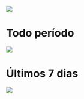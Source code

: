 <!--START_SECTION:waka-->
<!--END_SECTION:waka-->

<a href="https://wakatime.com/@iurygregory"><img src="https://wakatime.com/badge/user/3553c5ac-7555-45b7-846e-1a984e01f36b.svg"/></a>

# Todo período
<a href="https://wakatime.com/@iurygregory"><img src="https://wakatime.com/share/@iurygregory/d09e2cac-be4e-41af-bdff-cc827d1c3b94.png"></a>

# Últimos 7 dias
<a href="https://wakatime.com/@iurygregory"><img src="https://wakatime.com/share/@iurygregory/68c9b6ed-de34-4d72-b8ba-3dead1064bfe.svg"></a>
<br>
